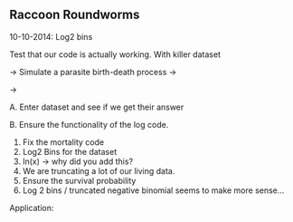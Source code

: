 Raccoon Roundworms
------------------


10-10-2014: Log2 bins

Test that our code is actually working.    With killer dataset

-> Simulate a parasite birth-death process
-> 

->  

A. Enter dataset and see if we get their answer 

B. Ensure the functionality of the log code.

1. Fix the mortality code
2. Log2 Bins for the dataset
3. ln(x) -> why did you add this?
4. We are truncating a lot of our living data.
5. Ensure the survival probability
6. Log 2 bins / truncated negative binomial seems to make more sense...


Application: 

